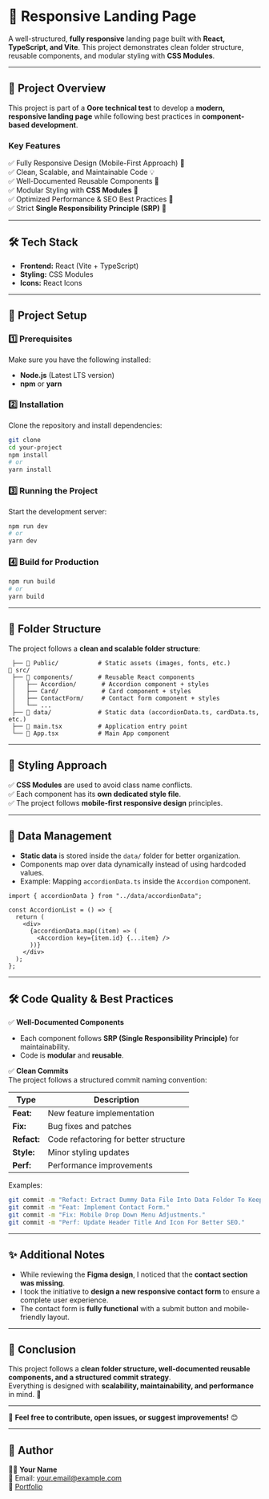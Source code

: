 # 🚀 Responsive Landing Page

A well-structured, **fully responsive** landing page built with **React, TypeScript, and Vite**. This project demonstrates clean folder structure, reusable components, and modular styling with **CSS Modules**.

---

## 📌 Project Overview

This project is part of a **Oore technical test** to develop a **modern, responsive landing page** while following best practices in **component-based development**.

### Key Features

✅ Fully Responsive Design (Mobile-First Approach) 📱  
✅ Clean, Scalable, and Maintainable Code 💡  
✅ Well-Documented Reusable Components 📜  
✅ Modular Styling with **CSS Modules** 🎨  
✅ Optimized Performance & SEO Best Practices 🚀  
✅ Strict **Single Responsibility Principle (SRP)** 📏

---

## 🛠 Tech Stack

- **Frontend:** React (Vite + TypeScript)
- **Styling:** CSS Modules
- **Icons:** React Icons

---

## 🚀 Project Setup

### 1️⃣ Prerequisites

Make sure you have the following installed:

- **Node.js** (Latest LTS version)
- **npm** or **yarn**

### 2️⃣ Installation

Clone the repository and install dependencies:

```sh
git clone
cd your-project
npm install
# or
yarn install
```

### 3️⃣ Running the Project

Start the development server:

```sh
npm run dev
# or
yarn dev
```

### 4️⃣ Build for Production

```sh
npm run build
# or
yarn build
```

---

## 📂 Folder Structure

The project follows a **clean and scalable folder structure**:

```plaintext
 ├── 📂 Public/           # Static assets (images, fonts, etc.)
📂 src/
 ├── 📂 components/       # Reusable React components
 │   ├── Accordion/       # Accordion component + styles
 │   ├── Card/            # Card component + styles
 │   ├── ContactForm/     # Contact form component + styles
 │   └── ...
 ├── 📂 data/             # Static data (accordionData.ts, cardData.ts, etc.)
 ├── 📜 main.tsx          # Application entry point
 └── 📜 App.tsx           # Main App component
```

---

## 🎨 Styling Approach

✅ **CSS Modules** are used to avoid class name conflicts.  
✅ Each component has its **own dedicated style file**.  
✅ The project follows **mobile-first responsive design** principles.

---

## 🔄 Data Management

- **Static data** is stored inside the `data/` folder for better organization.
- Components map over data dynamically instead of using hardcoded values.
- Example: Mapping `accordionData.ts` inside the `Accordion` component.

```tsx
import { accordionData } from "../data/accordionData";

const AccordionList = () => {
  return (
    <div>
      {accordionData.map((item) => (
        <Accordion key={item.id} {...item} />
      ))}
    </div>
  );
};
```

---

## 🛠 Code Quality & Best Practices

✅ **Well-Documented Components**

- Each component follows **SRP (Single Responsibility Principle)** for maintainability.
- Code is **modular** and **reusable**.

✅ **Clean Commits**  
The project follows a structured commit naming convention:

| Type        | Description                           |
| ----------- | ------------------------------------- |
| **Feat:**   | New feature implementation            |
| **Fix:**    | Bug fixes and patches                 |
| **Refact:** | Code refactoring for better structure |
| **Style:**  | Minor styling updates                 |
| **Perf:**   | Performance improvements              |

Examples:

```sh
git commit -m "Refact: Extract Dummy Data File Into Data Folder To Keep A Clean Folder Structure."
git commit -m "Feat: Implement Contact Form."
git commit -m "Fix: Mobile Drop Down Menu Adjustments."
git commit -m "Perf: Update Header Title And Icon For Better SEO."
```

---

## ✨ Additional Notes

- While reviewing the **Figma design**, I noticed that the **contact section was missing**.
- I took the initiative to **design a new responsive contact form** to ensure a complete user experience.
- The contact form is **fully functional** with a submit button and mobile-friendly layout.

---

## 📌 Conclusion

This project follows a **clean folder structure, well-documented reusable components, and a structured commit strategy**.  
Everything is designed with **scalability, maintainability, and performance** in mind. 🚀

---

🔗 **Feel free to contribute, open issues, or suggest improvements!** 😊

---

## 📍 Author

👨‍💻 **Your Name**  
📧 Email: your.email@example.com  
🔗 [Portfolio](https://hassen.netlify.app/)
